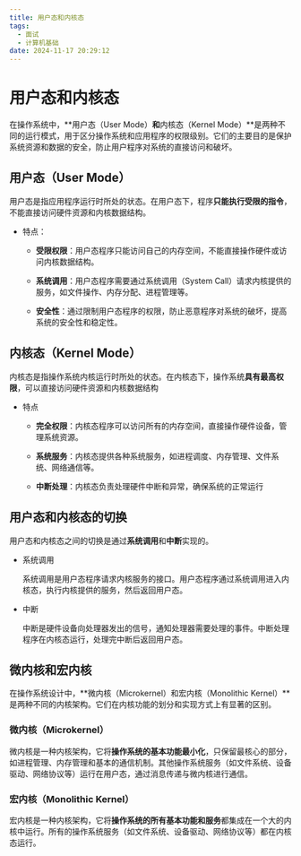 ```yaml
---
title: 用户态和内核态
tags:
  - 面试
  - 计算机基础
date: 2024-11-17 20:29:12
---
```


<!-- @format -->

# 用户态和内核态

在操作系统中，**用户态（User Mode）**和**内核态（Kernel Mode）**是两种不同的运行模式，用于区分操作系统和应用程序的权限级别。它们的主要目的是保护系统资源和数据的安全，防止用户程序对系统的直接访问和破坏。

## 用户态（User Mode）

用户态是指应用程序运行时所处的状态。在用户态下，程序**只能执行受限的指令**，不能直接访问硬件资源和内核数据结构。

- 特点：

  - **受限权限**：用户态程序只能访问自己的内存空间，不能直接操作硬件或访问内核数据结构。

  - **系统调用**：用户态程序需要通过系统调用（System Call）请求内核提供的服务，如文件操作、内存分配、进程管理等。

  - **安全性**：通过限制用户态程序的权限，防止恶意程序对系统的破坏，提高系统的安全性和稳定性。

## 内核态（Kernel Mode）

内核态是指操作系统内核运行时所处的状态。在内核态下，操作系统**具有最高权限**，可以直接访问硬件资源和内核数据结构

- 特点

  - **完全权限**：内核态程序可以访问所有的内存空间，直接操作硬件设备，管理系统资源。

  - **系统服务**：内核态提供各种系统服务，如进程调度、内存管理、文件系统、网络通信等。

  - **中断处理**：内核态负责处理硬件中断和异常，确保系统的正常运行

## 用户态和内核态的切换

用户态和内核态之间的切换是通过**系统调用**和**中断**实现的。

- 系统调用

  系统调用是用户态程序请求内核服务的接口。用户态程序通过系统调用进入内核态，执行内核提供的服务，然后返回用户态。

- 中断

  中断是硬件设备向处理器发出的信号，通知处理器需要处理的事件。中断处理程序在内核态运行，处理完中断后返回用户态。

## 微内核和宏内核

在操作系统设计中，**微内核（Microkernel）和宏内核（Monolithic Kernel）**是两种不同的内核架构。它们在内核功能的划分和实现方式上有显著的区别。

### 微内核（Microkernel）

微内核是一种内核架构，它将**操作系统的基本功能最小化**，只保留最核心的部分，如进程管理、内存管理和基本的通信机制。其他操作系统服务（如文件系统、设备驱动、网络协议等）运行在用户态，通过消息传递与微内核进行通信。

### 宏内核（Monolithic Kernel）

宏内核是一种内核架构，它将**操作系统的所有基本功能和服务**都集成在一个大的内核中运行。所有的操作系统服务（如文件系统、设备驱动、网络协议等）都在内核态运行。

<!-- @format -->
